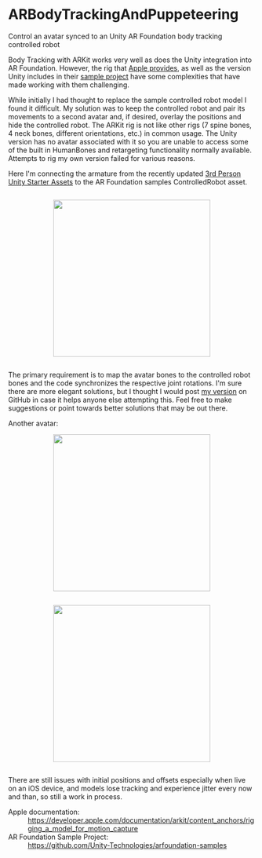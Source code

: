 # ARBodyTrackingAndPuppeteering
 Control an avatar synced to an Unity AR Foundation body tracking controlled robot

 <p>
Body Tracking with ARKit works very well as does the Unity integration into AR Foundation. However, the rig that <a href="https://developer.apple.com/documentation/arkit/content_anchors/rigging_a_model_for_motion_capture">Apple provides</a>, as well as the version Unity includes in their <a href="https://github.com/Unity-Technologies/arfoundation-samples">sample project</a> have some complexities that have made working with them challenging. 
</p>

<p>
While initially I had thought to replace the sample controlled robot model I found it difficult. My solution was to keep the controlled robot and pair its movements to a second avatar and, if desired, overlay the positions and hide the controlled robot. The ARKit rig is not like other rigs (7 spine bones, 4 neck bones, different orientations, etc.) in common usage. The Unity version has no avatar associated with it so you are unable to access some of the built in HumanBones and retargeting functionality normally available. Attempts to rig my own  version failed for various reasons.
</p>

<p>Here I'm connecting the armature from the recently updated <a href="https://assetstore.unity.com/packages/essentials/starter-assets-third-person-character-controller-196526">3rd Person Unity Starter Assets</a> to the AR Foundation samples ControlledRobot asset.
</p>


<div class="separator" style="clear: both;"><a href="https://1.bp.blogspot.com/-AcD3Ilh-JAg/YMRRK6eynlI/AAAAAAAAgOE/N2p33gLzIBAEekHkjG9LQH0ED85uThbuACLcBGAsYHQ/s1245/Screenshot%2B2021-06-11%2B231550.png" style="display: block; padding: 1em 0; text-align: center; "><img alt="" border="0" width="320" data-original-height="961" data-original-width="1245" src="https://1.bp.blogspot.com/-AcD3Ilh-JAg/YMRRK6eynlI/AAAAAAAAgOE/N2p33gLzIBAEekHkjG9LQH0ED85uThbuACLcBGAsYHQ/s320/Screenshot%2B2021-06-11%2B231550.png"/></a></div>

<p>
The primary requirement is to map the avatar bones to the controlled robot bones and the code synchronizes the respective joint rotations. I'm sure there are more elegant solutions, but I thought I would post <a href="https://github.com/genereddick/BodyTracking">my version</a> on GitHub in case it helps anyone else attempting this. Feel free to make suggestions or point towards better solutions that may be out there.
</p>

<div>
  <span>Another avatar:</span>
  
<div class="separator" style="clear: both;"><a href="https://1.bp.blogspot.com/-LTncndWNfoE/YMRRLCraXjI/AAAAAAAAgOI/ZzCBa22HdIYhnNIyeuE6XVupuh_4YuBzgCLcBGAsYHQ/s1173/robot1.png" style="display: block; padding: 1em 0; text-align: center; "><img alt="" border="0" width="320" data-original-height="994" data-original-width="1173" src="https://1.bp.blogspot.com/-LTncndWNfoE/YMRRLCraXjI/AAAAAAAAgOI/ZzCBa22HdIYhnNIyeuE6XVupuh_4YuBzgCLcBGAsYHQ/s320/robot1.png"/></a></div>

<div class="separator" style="clear: both;"><a href="https://1.bp.blogspot.com/-gRXLPpuWRUA/YMRRLDmaBRI/AAAAAAAAgOM/ZrP9KEA4RO4RVjqczAKxjb7Q6wXzp1lsACLcBGAsYHQ/s1324/robot2.png" style="display: block; padding: 1em 0; text-align: center; "><img alt="" border="0" width="320" data-original-height="981" data-original-width="1324" src="https://1.bp.blogspot.com/-gRXLPpuWRUA/YMRRLDmaBRI/AAAAAAAAgOM/ZrP9KEA4RO4RVjqczAKxjb7Q6wXzp1lsACLcBGAsYHQ/s320/robot2.png"/></a></div>
</div>

<p>There are still issues with initial positions and offsets especially when live on an iOS device, and models lose tracking and experience jitter every now and than, so still a work in process.</p>

<dl>
  <dt>Apple documentation:</dt>
  <dd><a href="https://developer.apple.com/documentation/arkit/content_anchors/rigging_a_model_for_motion_capture">https://developer.apple.com/documentation/arkit/content_anchors/rigging_a_model_for_motion_capture</a></dd>
  
  <dt>AR Foundation Sample Project:</dt>
  <dd><a href="https://github.com/Unity-Technologies/arfoundation-samples">https://github.com/Unity-Technologies/arfoundation-samples</a></dd>
  
</dl>
